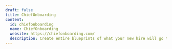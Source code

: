 ```yaml
---
draft: false
title: ChiefOnboarding
content:
  id: chiefonboarding
  name: ChiefOnboarding
  website: https://chiefonboarding.com/
  description: Create entire blueprints of what your new hire will go through within minutes. Simply drag and drop items into the timeline.
---
```

